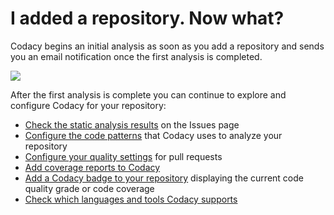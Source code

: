# I added a repository. Now what?

Codacy begins an initial analysis as soon as you add a repository and sends you an email notification once the first analysis is completed.

![](/images/screencapture-app-dev-codacy-org-manual-Codacy-codacy-scalameta-dashboard-2019-11-04-21_56_19.png)

After the first analysis is complete you can continue to explore and configure Codacy for your repository:

-   [Check the static analysis results](../repositories/issues-view.md) on the Issues page
-   [Configure the code patterns](../repositories-configure/code-patterns.md) that Codacy uses to analyze your repository
-   [Configure your quality settings](../repositories/quality-settings.md) for pull requests
-   [Add coverage reports to Codacy](/coverage-reporter/)
-   [Add a Codacy badge to your repository](../repositories/badges.md) displaying the current code quality grade or code coverage
-   [Check which languages and tools Codacy supports](../related-tools/supported-languages-and-tools.md)
